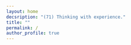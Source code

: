 ```yaml
---
layout: home
decsription: "(71) Thinking with experience."
title: ""
permalink: /
author_profile: true
---
```


